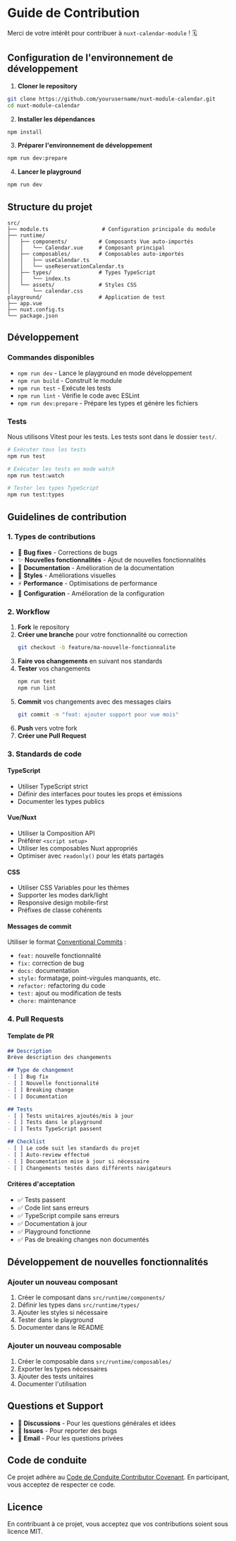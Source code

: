 # Guide de Contribution

Merci de votre intérêt pour contribuer à `nuxt-calendar-module` ! 🗓️

## Configuration de l'environnement de développement

1. **Cloner le repository**
```bash
git clone https://github.com/yourusername/nuxt-module-calendar.git
cd nuxt-module-calendar
```

2. **Installer les dépendances**
```bash
npm install
```

3. **Préparer l'environnement de développement**
```bash
npm run dev:prepare
```

4. **Lancer le playground**
```bash
npm run dev
```

## Structure du projet

```
src/
├── module.ts                 # Configuration principale du module
├── runtime/
│   ├── components/          # Composants Vue auto-importés
│   │   └── Calendar.vue     # Composant principal
│   ├── composables/         # Composables auto-importés
│   │   ├── useCalendar.ts
│   │   └── useReservationCalendar.ts
│   ├── types/               # Types TypeScript
│   │   └── index.ts
│   └── assets/              # Styles CSS
│       └── calendar.css
playground/                  # Application de test
├── app.vue
├── nuxt.config.ts
└── package.json
```

## Développement

### Commandes disponibles

- `npm run dev` - Lance le playground en mode développement
- `npm run build` - Construit le module
- `npm run test` - Exécute les tests
- `npm run lint` - Vérifie le code avec ESLint
- `npm run dev:prepare` - Prépare les types et génère les fichiers

### Tests

Nous utilisons Vitest pour les tests. Les tests sont dans le dossier `test/`.

```bash
# Exécuter tous les tests
npm run test

# Exécuter les tests en mode watch
npm run test:watch

# Tester les types TypeScript
npm run test:types
```

## Guidelines de contribution

### 1. Types de contributions

- 🐛 **Bug fixes** - Corrections de bugs
- ✨ **Nouvelles fonctionnalités** - Ajout de nouvelles fonctionnalités
- 📝 **Documentation** - Amélioration de la documentation
- 🎨 **Styles** - Améliorations visuelles
- ⚡ **Performance** - Optimisations de performance
- 🔧 **Configuration** - Amélioration de la configuration

### 2. Workflow

1. **Fork** le repository
2. **Créer une branche** pour votre fonctionnalité ou correction
   ```bash
   git checkout -b feature/ma-nouvelle-fonctionnalite
   ```
3. **Faire vos changements** en suivant nos standards
4. **Tester** vos changements
   ```bash
   npm run test
   npm run lint
   ```
5. **Commit** vos changements avec des messages clairs
   ```bash
   git commit -m "feat: ajouter support pour vue mois"
   ```
6. **Push** vers votre fork
7. **Créer une Pull Request**

### 3. Standards de code

#### TypeScript
- Utiliser TypeScript strict
- Définir des interfaces pour toutes les props et émissions
- Documenter les types publics

#### Vue/Nuxt
- Utiliser la Composition API
- Préférer `<script setup>` 
- Utiliser les composables Nuxt appropriés
- Optimiser avec `readonly()` pour les états partagés

#### CSS
- Utiliser CSS Variables pour les thèmes
- Supporter les modes dark/light
- Responsive design mobile-first
- Préfixes de classe cohérents

#### Messages de commit
Utiliser le format [Conventional Commits](https://conventionalcommits.org/) :

- `feat:` nouvelle fonctionnalité
- `fix:` correction de bug
- `docs:` documentation
- `style:` formatage, point-virgules manquants, etc.
- `refactor:` refactoring du code
- `test:` ajout ou modification de tests
- `chore:` maintenance

### 4. Pull Requests

#### Template de PR
```markdown
## Description
Brève description des changements

## Type de changement
- [ ] Bug fix
- [ ] Nouvelle fonctionnalité
- [ ] Breaking change
- [ ] Documentation

## Tests
- [ ] Tests unitaires ajoutés/mis à jour
- [ ] Tests dans le playground
- [ ] Tests TypeScript passent

## Checklist
- [ ] Le code suit les standards du projet
- [ ] Auto-review effectué
- [ ] Documentation mise à jour si nécessaire
- [ ] Changements testés dans différents navigateurs
```

#### Critères d'acceptation
- ✅ Tests passent
- ✅ Code lint sans erreurs
- ✅ TypeScript compile sans erreurs
- ✅ Documentation à jour
- ✅ Playground fonctionne
- ✅ Pas de breaking changes non documentés

## Développement de nouvelles fonctionnalités

### Ajouter un nouveau composant

1. Créer le composant dans `src/runtime/components/`
2. Définir les types dans `src/runtime/types/`
3. Ajouter les styles si nécessaire
4. Tester dans le playground
5. Documenter dans le README

### Ajouter un nouveau composable

1. Créer le composable dans `src/runtime/composables/`
2. Exporter les types nécessaires
3. Ajouter des tests unitaires
4. Documenter l'utilisation

## Questions et Support

- 💬 **Discussions** - Pour les questions générales et idées
- 🐛 **Issues** - Pour reporter des bugs
- 📧 **Email** - Pour les questions privées

## Code de conduite

Ce projet adhère au [Code de Conduite Contributor Covenant](https://www.contributor-covenant.org/). En participant, vous acceptez de respecter ce code.

## Licence

En contribuant à ce projet, vous acceptez que vos contributions soient sous licence MIT.